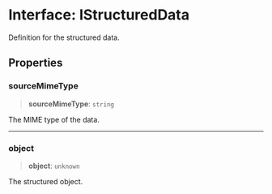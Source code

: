 # Interface: IStructuredData

Definition for the structured data.

## Properties

### sourceMimeType

> **sourceMimeType**: `string`

The MIME type of the data.

***

### object

> **object**: `unknown`

The structured object.
